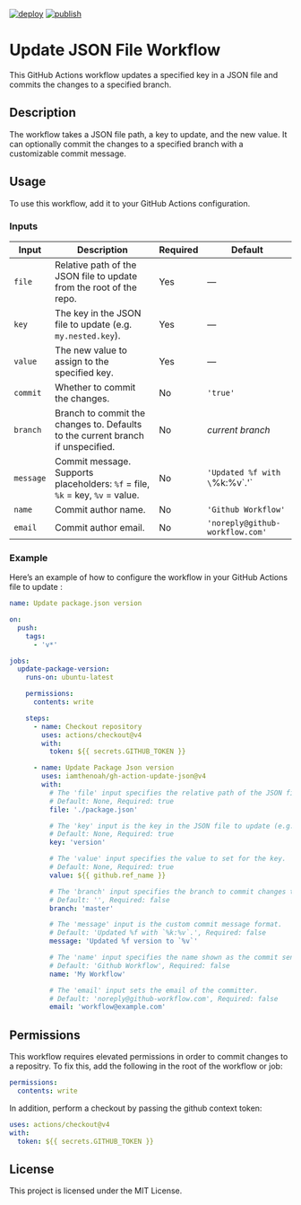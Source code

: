 [![deploy](https://github.com/iamthenoah/update-json-file/actions/workflows/build.yml/badge.svg)](https://github.com/iamthenoah/update-json-file/actions/workflows/build.yml)
[![publish](https://github.com/iamthenoah/gh-action-update-json/actions/workflows/publish.yml/badge.svg)](https://github.com/iamthenoah/gh-action-update-json/actions/workflows/publish.yml)

# Update JSON File Workflow

This GitHub Actions workflow updates a specified key in a JSON file and commits the changes to a specified branch.

## Description

The workflow takes a JSON file path, a key to update, and the new value. It can optionally commit the changes to a specified branch with a customizable commit message.

## Usage

To use this workflow, add it to your GitHub Actions configuration.

### Inputs

| **Input** | **Description**                                                                 | **Required** | **Default**                     |
|-----------|---------------------------------------------------------------------------------|--------------|---------------------------------|
| `file`    | Relative path of the JSON file to update from the root of the repo.             | Yes          | —                               |
| `key`     | The key in the JSON file to update (e.g. `my.nested.key`).                      | Yes          | —                               |
| `value`   | The new value to assign to the specified key.                                   | Yes          | —                               |
| `commit`  | Whether to commit the changes.                                                  | No           | `'true'`                        |
| `branch`  | Branch to commit the changes to. Defaults to the current branch if unspecified. | No           | _current branch_                |
| `message` | Commit message. Supports placeholders: `%f` = file, `%k` = key, `%v` = value.   | No           | `'Updated %f with \`%k:%v\`.'`  |
| `name`    | Commit author name.                                                             | No           | `'Github Workflow'`             |
| `email`   | Commit author email.                                                            | No           | `'noreply@github-workflow.com'` |

### Example

Here’s an example of how to configure the workflow in your GitHub Actions file to update :

```yaml
name: Update package.json version

on:
  push:
    tags:
      - 'v*'

jobs:
  update-package-version:
    runs-on: ubuntu-latest

    permissions:
      contents: write

    steps:
      - name: Checkout repository
        uses: actions/checkout@v4
        with:
          token: ${{ secrets.GITHUB_TOKEN }}

      - name: Update Package Json version
        uses: iamthenoah/gh-action-update-json@v4
        with:
          # The 'file' input specifies the relative path of the JSON file to update from the root.
          # Default: None, Required: true
          file: './package.json'

          # The 'key' input is the key in the JSON file to update (e.g., 'my.nested.key').
          # Default: None, Required: true
          key: 'version'

          # The 'value' input specifies the value to set for the key.
          # Default: None, Required: true
          value: ${{ github.ref_name }}

          # The 'branch' input specifies the branch to commit changes to.
          # Default: '', Required: false
          branch: 'master'

          # The 'message' input is the custom commit message format.
          # Default: 'Updated %f with `%k:%v`.', Required: false
          message: 'Updated %f version to `%v`'

          # The 'name' input specifies the name shown as the commit sender.
          # Default: 'Github Workflow', Required: false
          name: 'My Workflow'

          # The 'email' input sets the email of the committer.
          # Default: 'noreply@github-workflow.com', Required: false
          email: 'workflow@example.com'
```

## Permissions

This workflow requires elevated permissions in order to commit changes to a repositry. To fix this, add the following in the root of the workflow or job:

```yaml
permissions:
  contents: write
```

In addition, perform a checkout by passing the github context token:

```yaml
uses: actions/checkout@v4
with:
  token: ${{ secrets.GITHUB_TOKEN }}
```

## License

This project is licensed under the MIT License.
